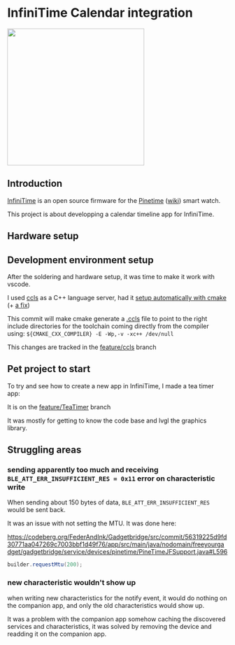 # InfiniTime Calendar integration

<img src="/resources/infinitime/timeline_app.gif" width="313"/>

## Introduction

[InfiniTime](https://infinitime.io/) is an open source firmware for the [Pinetime](https://www.pine64.org/pinetime/) ([wiki](https://wiki.pine64.org/wiki/PineTime)) smart watch.

This project is about developping a calendar timeline app for InfiniTime.

## Hardware setup

## Development environment setup

After the soldering and hardware setup, it was time to make it work with vscode.

I used [ccls](https://github.com/FederAndInk/ccls) as a C++ language server, had it [setup automatically with cmake](https://github.com/FederAndInk/InfiniTime/commit/fb4fc85828eac01188ad9ac14bbfd79e51da5835) (+ [a fix](https://github.com/FederAndInk/InfiniTime/commit/9915fb04ad957b47f425b9457b5b9544df156e8b))

This commit will make cmake generate a [.ccls](https://github.com/MaskRay/ccls/wiki/Project-Setup#ccls-file) file to point to the right include directories for the toolchain coming directly from the compiler using: `${CMAKE_CXX_COMPILER} -E -Wp,-v -xc++ /dev/null`

This changes are tracked in the [feature/ccls](https://github.com/FederAndInk/InfiniTime/tree/feature/ccls) branch

## Pet project to start

To try and see how to create a new app in InfiniTime, I made a tea timer app:

It is on the [feature/TeaTimer](https://github.com/FederAndInk/InfiniTime/tree/feature/TeaTimer) branch

It was mostly for getting to know the code base and lvgl the graphics library.

## Struggling areas

### sending apparently too much and receiving `BLE_ATT_ERR_INSUFFICIENT_RES = 0x11` error on characteristic write

When sending about 150 bytes of data, `BLE_ATT_ERR_INSUFFICIENT_RES` would be sent back.

It was an issue with not setting the MTU. It was done here: 

https://codeberg.org/FederAndInk/Gadgetbridge/src/commit/56319225d9fd30771aa047269c7003bbf1d49f76/app/src/main/java/nodomain/freeyourgadget/gadgetbridge/service/devices/pinetime/PineTimeJFSupport.java#L596

```java
builder.requestMtu(200);
```

### new characteristic wouldn't show up

when writing new characteristics for the notify event, it would do nothing on the companion app, and only the old characteristics would show up.

It was a problem with the companion app somehow caching the discovered services and characteristics, it was solved by removing the device and readding it on the companion app.


